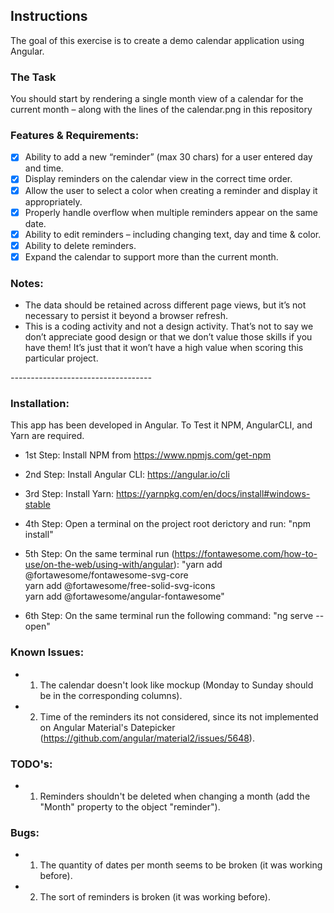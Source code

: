 ﻿## Instructions

The goal of this exercise is to create a demo calendar application using Angular.

### The Task

You should start by rendering a single month view of a calendar for the current month – along with the lines of the calendar.png in this repository

### Features & Requirements:

- [x] Ability to add a new “reminder” (max 30 chars) for a user entered day and time.
- [x] Display reminders on the calendar view in the correct time order.
- [x] Allow the user to select a color when creating a reminder and display it appropriately.
- [x] Properly handle overflow when multiple reminders appear on the same date.
- [x] Ability to edit reminders – including changing text, day and time & color.
- [x] Ability to delete reminders.
- [x] Expand the calendar to support more than the current month.

### Notes:

* The data should be retained across different page views, but it’s not necessary to persist it beyond a browser refresh.
* This is a coding activity and not a design activity. That’s not to say we don’t appreciate good design or that we don’t value those skills if you have them! It’s just that it won’t have a high value when scoring this particular project.

*-----------------------------------*

### Installation:

This app has been developed in Angular. To Test it NPM, AngularCLI, and Yarn are required.

- 1st Step: Install NPM from https://www.npmjs.com/get-npm

- 2nd Step: Install Angular CLI: https://angular.io/cli

- 3rd Step: Install Yarn: https://yarnpkg.com/en/docs/install#windows-stable

- 4th Step: Open a terminal on the project root derictory and run: "npm install"

- 5th Step: On the same terminal run (https://fontawesome.com/how-to-use/on-the-web/using-with/angular): "yarn add @fortawesome/fontawesome-svg-core \
  yarn add @fortawesome/free-solid-svg-icons \
  yarn add @fortawesome/angular-fontawesome"

- 6th Step: On the same terminal run the following command: "ng serve --open"


### Known Issues:

- 1) The calendar doesn't look like mockup (Monday to Sunday should be in the corresponding columns).
- 2) Time of the reminders its not considered, since its not implemented on Angular Material's Datepicker (https://github.com/angular/material2/issues/5648).


### TODO's:
- 1) Reminders shouldn't be deleted when changing a month (add the "Month" property to the object "reminder").

### Bugs:
- 1) The quantity of dates per month seems to be broken (it was working before).
- 2) The sort of reminders is broken (it was working before).